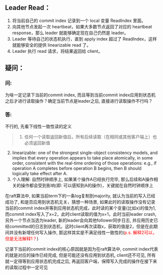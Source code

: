 ## Leader Read：
1. 将当前自己的 commit index 记录到一个 local 变量 ReadIndex 里面。
2. 向其他节点发起一次 heartbeat，如果大多数节点返回了对应的 heartbeat response，那么 leader 就能够确定现在自己仍然是 leader。
3. Leader 等待自己的状态机执行，直到 apply index 超过了 ReadIndex，这样就能够安全的提供 linearizable read 了。
4. Leader 执行 read 请求，将结果返回给 client。


## 疑问：
### 问:
为啥一定记录下当前的commit index, 而且等到当前commit index应用到状态机之后才进行读取操作？确定当前节点是leader之后, 直接进行读取操作不行吗？

### 答:
不行的, 先看下线性一致性读的定义
> 1. 任何一个读取返回新值后，所有后续读取（在相同或其他客户端上）也必须返回新值
2. linearizable:  one of the strongest single-object consistency models, and implies that every operation appears to take place atomically, in some order, consistent with the real-time ordering of those operations: e.g., if operation A completes before operation B begins, then B should logically take effect after A.
3. 个人理解: 自然时钟顺序上, 如果某个操作A已经执行完毕, 那么后续和A操作相关的操作都会受到影响(即: 可以感知到A的操作)，关键就在自然时钟顺序上
>

在raft算法中, 如果当前term下的一条log复制到majority, 就认为当前的写入已经成功了, 和是否应用到状态机无关，猜想一种场景, 如果此时的读取操作没有记录当前的commit index并等到应用状态机完成，此时读的某个变量(比如x)的值为1, 而commit index写入了x=2，此时client读取的值为x=1，此时当前leader crash, 另外一个节点当选为leader, 新的leader会向其他follower同步日志, 并应用历史已经committed的日志到状态机，这时client再次读取x，获取的值是2，但是在此期间并没有新增任何写入操作, 那这样其实是不满足线性一致性的(<font color=#FF0000>p.s. 解释2可以，但是无法解释1？</font>)

记录下当前的commit index的核心原因就是因为在raft算法中, commit index代表的就是对应的操作已经完成, 但是可能还没有应用到状态机, client还不可见, 所有就一定得等到应用状态机完成之后, 再返回客户端，保障写入完成的操作在接下来的读取过程中一定可见